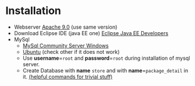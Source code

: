 <h1> Installation</h1>

* Webserver  [Apache 9.0](https://tomcat.apache.org/download-90.cgi) (use same version)
* Download Eclipse IDE (java EE one) [Eclipse Java EE Developers](https://www.eclipse.org/downloads/packages/release/Oxygen/3) 
* MySql
  * [MySql Community Server Windows](https://dev.mysql.com/downloads/mysql/)
  * [Ubuntu](https://www.digitalocean.com/community/tutorials/how-to-install-mysql-on-ubuntu-16-04) (check other if it does not work)
  * Use <b>username</b>=`root` and <b>password</b>=`root` during installation of mysql server.
  * Create Database with <b>name</b> `store` and with <b>name</b>=`package_detail` in it. [(helpful commands for trivial stuff)](https://www.a2hosting.in/kb/developer-corner/mysql/managing-mysql-databases-and-users-from-the-command-line)

